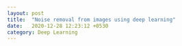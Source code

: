 ```yaml
---
layout: post
title:  "Noise removal from images using deep learning"
date:   2020-12-28 12:23:12 +0530
category: Deep Learning
---
```


